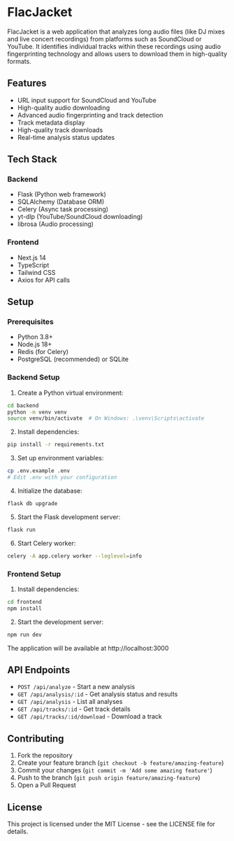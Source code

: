 # FlacJacket

FlacJacket is a web application that analyzes long audio files (like DJ mixes and live concert recordings) from platforms such as SoundCloud or YouTube. It identifies individual tracks within these recordings using audio fingerprinting technology and allows users to download them in high-quality formats.

## Features

- URL input support for SoundCloud and YouTube
- High-quality audio downloading
- Advanced audio fingerprinting and track detection
- Track metadata display
- High-quality track downloads
- Real-time analysis status updates

## Tech Stack

### Backend
- Flask (Python web framework)
- SQLAlchemy (Database ORM)
- Celery (Async task processing)
- yt-dlp (YouTube/SoundCloud downloading)
- librosa (Audio processing)

### Frontend
- Next.js 14
- TypeScript
- Tailwind CSS
- Axios for API calls

## Setup

### Prerequisites
- Python 3.8+
- Node.js 18+
- Redis (for Celery)
- PostgreSQL (recommended) or SQLite

### Backend Setup

1. Create a Python virtual environment:
```bash
cd backend
python -m venv venv
source venv/bin/activate  # On Windows: .\venv\Scripts\activate
```

2. Install dependencies:
```bash
pip install -r requirements.txt
```

3. Set up environment variables:
```bash
cp .env.example .env
# Edit .env with your configuration
```

4. Initialize the database:
```bash
flask db upgrade
```

5. Start the Flask development server:
```bash
flask run
```

6. Start Celery worker:
```bash
celery -A app.celery worker --loglevel=info
```

### Frontend Setup

1. Install dependencies:
```bash
cd frontend
npm install
```

2. Start the development server:
```bash
npm run dev
```

The application will be available at http://localhost:3000

## API Endpoints

- `POST /api/analyze` - Start a new analysis
- `GET /api/analysis/:id` - Get analysis status and results
- `GET /api/analysis` - List all analyses
- `GET /api/tracks/:id` - Get track details
- `GET /api/tracks/:id/download` - Download a track

## Contributing

1. Fork the repository
2. Create your feature branch (`git checkout -b feature/amazing-feature`)
3. Commit your changes (`git commit -m 'Add some amazing feature'`)
4. Push to the branch (`git push origin feature/amazing-feature`)
5. Open a Pull Request

## License

This project is licensed under the MIT License - see the LICENSE file for details.
